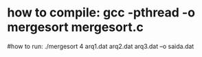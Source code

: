 # how to compile: gcc -pthread -o mergesort mergesort.c

#how to run: ./mergesort 4 arq1.dat arq2.dat arq3.dat –o saida.dat
